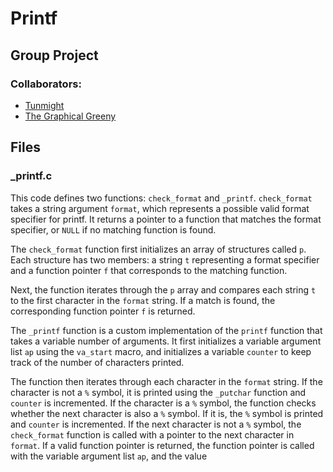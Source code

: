 # Printf 

## Group Project

### Collaborators:
- <a href="https://github.com/Tunmight">Tunmight</a>
- <a href="https://github.com/GreenyNg">The Graphical Greeny</a>

## Files

### _printf.c
This code defines two functions: `check_format` and `_printf`. `check_format` takes a string argument `format`, which represents a possible valid format specifier for printf. It returns a pointer to a function that matches the format specifier, or `NULL` if no matching function is found.

The `check_format` function first initializes an array of structures called `p`. Each structure has two members: a string `t` representing a format specifier and a function pointer `f` that corresponds to the matching function.

Next, the function iterates through the `p` array and compares each string `t` to the first character in the `format` string. If a match is found, the corresponding function pointer `f` is returned.

The `_printf` function is a custom implementation of the `printf` function that takes a variable number of arguments. It first initializes a variable argument list `ap` using the `va_start` macro, and initializes a variable `counter` to keep track of the number of characters printed.

The function then iterates through each character in the `format` string. If the character is not a `%` symbol, it is printed using the `_putchar` function and `counter` is incremented. If the character is a `%` symbol, the function checks whether the next character is also a `%` symbol. If it is, the `%` symbol is printed and `counter` is incremented. If the next character is not a `%` symbol, the `check_format` function is called with a pointer to the next character in `format`. If a valid function pointer is returned, the function pointer is called with the variable argument list `ap`, and the value



